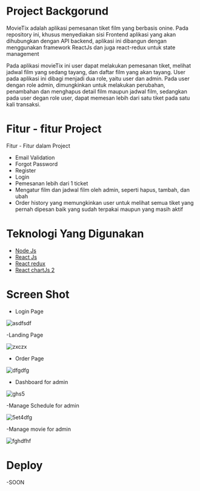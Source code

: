 # Project Backgorund

MovieTix adalah aplikasi pemesanan tiket film yang berbasis onine. Pada repository ini, khusus menyediakan sisi Frontend aplikasi yang akan dihubungkan dengan API backend, aplikasi ini dibangun dengan menggunakan framework ReactJs dan juga react-redux untuk state management

Pada aplikasi movieTix ini user dapat melakukan pemesanan tiket, melihat jadwal film yang sedang tayang, dan daftar film yang akan tayang.
User pada aplikasi ini dibagi menjadi dua role, yaitu user dan admin. Pada user dengan role admin, dimungkinkan untuk melakukan perubahan, penambahan dan menghapus detail film maupun
jadwal film, sedangkan pada user degan role user, dapat memesan lebih dari satu tiket pada satu kali transaksi.



# Fitur - fitur Project

Fitur - Fitur dalam Project

- Email Validation
- Forgot Password
- Register
- Login
- Pemesanan lebih dari 1 ticket
- Mengatur film dan jadwal film oleh admin, seperti hapus, tambah, dan ubah
- Order history yang memungkinkan user untuk melihat semua tiket yang pernah dipesan baik yang sudah terpakai maupun yang masih aktif

# Teknologi Yang Digunakan

- [Node Js](https://nodejs.org/en/docs/)
- [React Js](https://reactjs.org/docs/getting-started.html)
- [React redux](https://react-redux.js.org/)
- [React chartJs 2](https://www.npmjs.com/package/react-chartjs-2)


# Screen Shot

- Login Page

![asdfsdf](https://user-images.githubusercontent.com/42567590/147197012-33a15ad1-e8b1-4018-a2e8-75f3a6c5921d.PNG)

-Landing Page

![zxczx](https://user-images.githubusercontent.com/42567590/147197111-f400be65-935c-498a-b3c1-d54e393404a8.PNG)

- Order Page

![dfgdfg](https://user-images.githubusercontent.com/42567590/147197141-7d6ae94b-e246-40a6-b651-f2c3e716804f.PNG)

- Dashboard for admin

![ghs5](https://user-images.githubusercontent.com/42567590/147197097-c3fce560-90c7-427c-86d0-7522603d751a.PNG)

-Manage Schedule for admin

![5et4dfg](https://user-images.githubusercontent.com/42567590/147197131-cb50b550-e70f-4489-8f0c-c9dc4b4957c3.PNG)

-Manage movie for admin

![fghdfhf](https://user-images.githubusercontent.com/42567590/147197154-2e13271c-82b6-4796-a4e6-62986369d502.PNG)



# Deploy

-SOON
